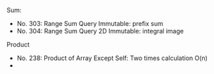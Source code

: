 Sum:

* No. 303: Range Sum Query Immutable: prefix sum
* No. 304: Range Sum Query 2D Immutable: integral image

Product

* No. 238: Product of Array Except Self: Two times calculation O\(n\)
* 




